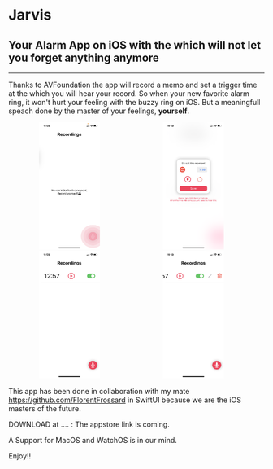 # Jarvis

## Your Alarm App on iOS with the which will not let you forget anything anymore

---

Thanks to AVFoundation the app will record a memo and set a trigger time at the which you will hear your record. 
So when your new favorite alarm ring, it won't hurt your feeling with the buzzy ring on iOS. 
But a meaningfull speach done by the master of your feelings, **yourself**.

<img src="https://github.com/lucchettan/Jarvis/blob/master/homeWhileRecording.PNG" width="120" height="250" hspace="60"/> <img src="https://github.com/lucchettan/Jarvis/blob/master/selectTime.PNG" alt="Forest" width="120" height="250" hspace="60"/> <img src="https://github.com/lucchettan/Jarvis/blob/master/homeNotEmpty.PNG" alt="Mountains" width="120" height="250" hspace="60"/> <img src="https://github.com/lucchettan/Jarvis/blob/master/editFeature.PNG" alt="Mountains" width="120" height="250" hspace="60"/>

This app has been done in collaboration with my mate https://github.com/FlorentFrossard in SwiftUI because we are the iOS masters of the future.

DOWNLOAD at .... : The appstore link is coming.


A Support for MacOS and WatchOS is in our mind. 

Enjoy!! 
